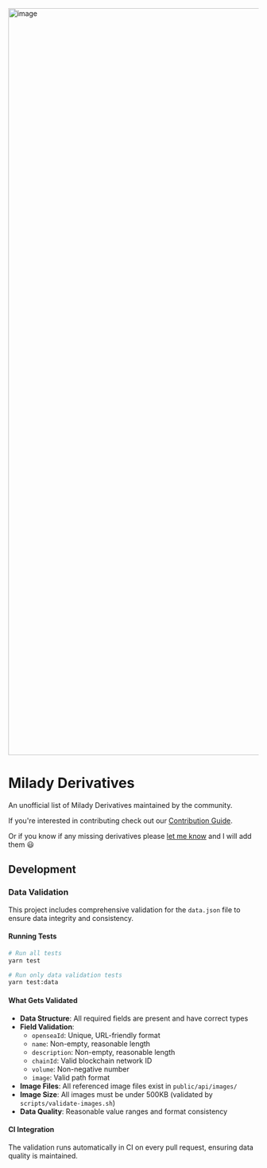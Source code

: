 <img width="1500" alt="image" src="https://user-images.githubusercontent.com/53957795/212746403-bcfe2281-4139-4df9-9169-34936985a35b.png">

# Milady Derivatives

An unofficial list of Milady Derivatives maintained by the community.

If you're interested in contributing check out our [Contribution Guide](https://github.com/chase-manning/milady-derivatives/blob/main/.github/CONTRIBUTING.md).

Or if you know if any missing derivatives please [let me know](https://twitter.com/chase_manning_) and I will add them 😃

## Development

### Data Validation

This project includes comprehensive validation for the `data.json` file to ensure data integrity and consistency.

#### Running Tests

```bash
# Run all tests
yarn test

# Run only data validation tests
yarn test:data
```

#### What Gets Validated

- **Data Structure**: All required fields are present and have correct types
- **Field Validation**:
  - `openseaId`: Unique, URL-friendly format
  - `name`: Non-empty, reasonable length
  - `description`: Non-empty, reasonable length
  - `chainId`: Valid blockchain network ID
  - `volume`: Non-negative number
  - `image`: Valid path format
- **Image Files**: All referenced image files exist in `public/api/images/`
- **Image Size**: All images must be under 500KB (validated by `scripts/validate-images.sh`)
- **Data Quality**: Reasonable value ranges and format consistency

#### CI Integration

The validation runs automatically in CI on every pull request, ensuring data quality is maintained.
